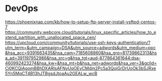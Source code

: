 # DevOps
https://phoenixnap.com/kb/how-to-setup-ftp-server-install-vsftpd-centos-7
https://community.webcore.cloud/tutorials/linux_specific_articles/how_to_extend_partition_with_unallocated_space_cen/
https://upcloud.com/community/tutorials/use-ssh-keys-authentication/?utm_term=&utm_campaign=DSA&utm_source=adwords&utm_medium=ppc&hsa_acc=9391663435&hsa_cam=7185608860&hsa_grp=81739862313&hsa_ad=391197952986&hsa_src=g&hsa_tgt=aud-877864361644:dsa-460992423274&hsa_kw=&hsa_mt=b&hsa_net=adwords&hsa_ver=3&gclid=Cj0KCQiAgomBBhDXARIsAFNyUqOEyCMdm2Pc5a3QojGrDrUoOk3bSJRxe5Yn5MqCT4B13hJTBgsdJtoaAu2GEALw_wcB
